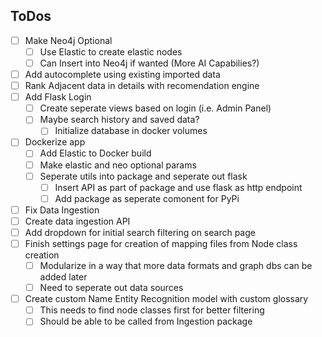 ## ToDos
- [ ] Make Neo4j Optional
  - [ ] Use Elastic to create elastic nodes
  - [ ] Can Insert into Neo4j if wanted (More AI Capabilies?)
- [ ] Add autocomplete using existing imported data
- [ ] Rank Adjacent data in details with recomendation engine
- [ ] Add Flask Login
  - [ ] Create seperate views based on login (i.e. Admin Panel)
  - [ ] Maybe search history and saved data?
    - [ ] Initialize database in docker volumes
- [ ] Dockerize app
  - [ ] Add Elastic to Docker build
  - [ ] Make elastic and neo optional params
  - [ ] Seperate utils into package and seperate out flask
    - [ ] Insert API as part of package and use flask as http endpoint
    - [ ] Add package as seperate comonent for PyPi
- [ ] Fix Data Ingestion
- [ ] Create data ingestion API
- [ ] Add dropdown for initial search filtering on search page
- [ ] Finish settings page for creation of mapping files from Node class creation
  - [ ] Modularize in a way that more data formats and graph dbs can be added later
  - [ ] Need to seperate out data sources
- [ ] Create custom Name Entity Recognition model with custom glossary
  - [ ] This needs to find node classes first for better filtering
  - [ ] Should be able to be called from Ingestion package
